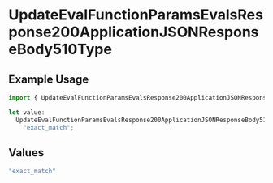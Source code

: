 # UpdateEvalFunctionParamsEvalsResponse200ApplicationJSONResponseBody510Type

## Example Usage

```typescript
import { UpdateEvalFunctionParamsEvalsResponse200ApplicationJSONResponseBody510Type } from "@orq-ai/node/models/operations";

let value:
  UpdateEvalFunctionParamsEvalsResponse200ApplicationJSONResponseBody510Type =
    "exact_match";
```

## Values

```typescript
"exact_match"
```